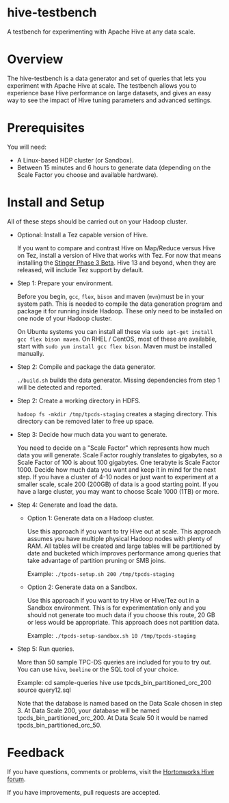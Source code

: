 hive-testbench
==============

A testbench for experimenting with Apache Hive at any data scale.

Overview
========

The hive-testbench is a data generator and set of queries that lets you experiment with Apache Hive at scale. The testbench allows you to experience base Hive performance on large datasets, and gives an easy way to see the impact of Hive tuning parameters and advanced settings.

Prerequisites
=============

You will need:
* A Linux-based HDP cluster (or Sandbox).
* Between 15 minutes and 6 hours to generate data (depending on the Scale Factor you choose and available hardware).

Install and Setup
=================

All of these steps should be carried out on your Hadoop cluster.

- Optional: Install a Tez capable version of Hive.

  If you want to compare and contrast Hive on Map/Reduce versus Hive on Tez, install a version of Hive that works with Tez. For now that means installing the [Stinger Phase 3 Beta](http://www.hortonworks.com). Hive 13 and beyond, when they are released, will include Tez support by default.

- Step 1: Prepare your environment.

  Before you begin, ```gcc```, ```flex```, ```bison``` and maven (```mvn```)must be in your system path. This is needed to compile the data generation program and package it for running inside Hadoop. These only need to be installed on one node of your Hadoop cluster.

  On Ubuntu systems you can install all these via ```sudo apt-get install gcc flex bison maven```.
  On RHEL / CentOS, most of these are availabile, start with ```sudo yum install gcc flex bison```. Maven must be installed manually.

- Step 2: Compile and package the data generator.

  ```./build.sh``` builds the data generator. Missing dependencies from step 1 will be detected and reported.

- Step 2: Create a working directory in HDFS.

  ```hadoop fs -mkdir /tmp/tpcds-staging```
  creates a staging directory. This directory can be removed later to free up space.

- Step 3: Decide how much data you want to generate.

  You need to decide on a "Scale Factor" which represents how much data you will generate. Scale Factor roughly translates to gigabytes, so a Scale Factor of 100 is about 100 gigabytes. One terabyte is Scale Factor 1000. Decide how much data you want and keep it in mind for the next step. If you have a cluster of 4-10 nodes or just want to experiment at a smaller scale, scale 200 (200GB) of data is a good starting point. If you have a large cluster, you may want to choose Scale 1000 (1TB) or more.

- Step 4: Generate and load the data.

  - Option 1: Generate data on a Hadoop cluster.

    Use this approach if you want to try Hive out at scale. This approach assumes you have multiple physical Hadoop nodes with plenty of RAM. All tables will be created and large tables will be partitioned by date and bucketed which improves performance among queries that take advantage of partition pruning or SMB joins.

    Example: ```./tpcds-setup.sh 200 /tmp/tpcds-staging```

  - Option 2: Generate data on a Sandbox.

    Use this approach if you want to try Hive or Hive/Tez out in a Sandbox environment. This is for experimentation only and you should not generate too much data if you choose this route, 20 GB or less would be appropriate. This approach does not partition data.

    Example: ```./tpcds-setup-sandbox.sh 10 /tmp/tpcds-staging```

- Step 5: Run queries.

  More than 50 sample TPC-DS queries are included for you to try out. You can use ```hive```, ```beeline``` or the SQL tool of your choice.

  Example:
      cd sample-queries
      hive
      use tpcds_bin_partitioned_orc_200
      source query12.sql

  Note that the database is named based on the Data Scale chosen in step 3. At Data Scale 200, your database will be named tpcds_bin_partitioned_orc_200. At Data Scale 50 it would be named tpcds_bin_partitioned_orc_50.

Feedback
========

If you have questions, comments or problems, visit the [Hortonworks Hive forum](http://hortonworks.com/community/forums/forum/hive/).

If you have improvements, pull requests are accepted.
